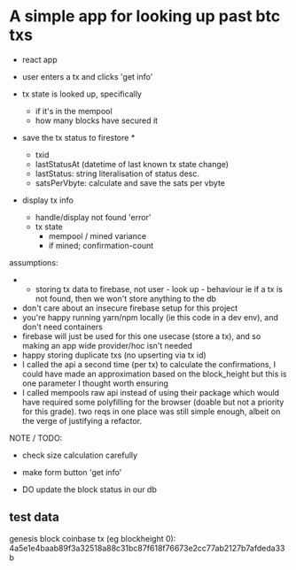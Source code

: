 
# A simple app for looking up past btc txs

- react app
- user enters a tx and clicks 'get info'
- tx state is looked up, specifically
	- if it's in the mempool
	- how many blocks have secured it
- save the tx status to firestore *
	- txid
	- lastStatusAt (datetime of last known tx state change)
	- lastStatus: string literalisation of status desc.
	- satsPerVbyte: calculate and save the sats per vbyte 

- display tx info
	- handle/display not found 'error'
	- tx state
		- mempool / mined variance
		- if mined; confirmation-count


assumptions:
- * storing tx data to firebase, not user - look up - behaviour ie if a tx is not found, then we won't store anything to the db
- don't care about an insecure firebase setup for this project
- you're happy running yarn/npm locally (ie this code in a dev env), and don't need containers
- firebase will just be used for this one usecase (store a tx), and so making an app wide provider/hoc isn't needed
- happy storing duplicate txs (no upserting via tx id)
- I called the api a second time (per tx) to calculate the confirmations, I could have made an approximation based on the block_height but this is one parameter I thought worth ensuring
- I called mempools raw api instead of using their package which would have required some polyfilling for the browser (doable but not a priority for this grade). two reqs in one place was still simple enough, albeit on the verge of justifying a refactor.

NOTE / TODO:
- check size calculation carefully

- make form button 'get info'
- DO update the block status in our db

## test data

genesis block coinbase tx (eg blockheight 0): 4a5e1e4baab89f3a32518a88c31bc87f618f76673e2cc77ab2127b7afdeda33b